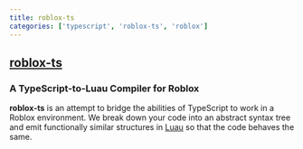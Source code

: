 ```yaml
---
title: roblox-ts
categories: ['typescript', 'roblox-ts', 'roblox']
---
```

## [roblox-ts](https://github.com/roblox-ts/roblox-ts)

### A TypeScript-to-Luau Compiler for Roblox


**roblox-ts** is an attempt to bridge the abilities of TypeScript to work in a Roblox environment. We break down your code into an abstract syntax tree and emit functionally similar structures in [Luau](https://luau-lang.org/) so that the code behaves the same.
